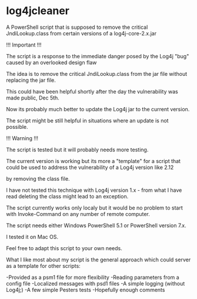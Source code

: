 # log4jcleaner
A PowerShell script that is supposed to remove the critical JndiLookup.class from certain versions of a log4j-core-2.x.jar

!!! Important !!!

The script is a response to the immediate danger posed by the Log4j "bug" caused by an overlooked design flaw

The idea is to remove the critical JndiLookup.class from the jar file without replacing the jar file.

This could have been helpful shortly after the day the vulnerability was made public, Dec 5th.

Now its probably much better to update the Log4j jar to the current version.

The script might be still helpful in situations where an update is not possible.

!!! Warning !!!

The script is tested but it will probably needs more testing.

The current version is working but its more a "template" for a script that could be used to address the vulnerability of a Log4j version like 2.12

by removing the class file.

I have not tested this technique with Log4j version 1.x - from what I have read deleting the class might lead to an exception.

The script currently works only localy but it would be no problem to start with Invoke-Command on any number of remote computer.

The script needs either Windows PowerShell 5.1 or PowerShell version 7.x.

I tested it on Mac OS.

Feel free to adapt this script to your own needs.

What I like most about my script is the general approach which could server as a template for other scripts:

-Provided as a psm1 file for more flexibility
-Reading parameters from a config file
-Localized messages with psd1 files
-A simple logging (without Log4j;)
-A few simple Pesters tests
-Hopefully enough comments
